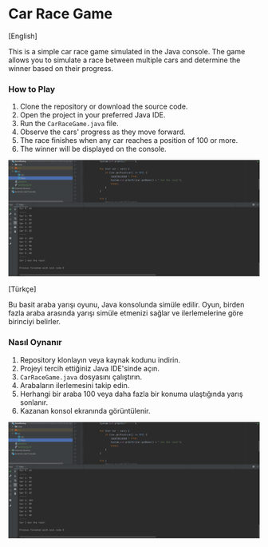 # Car Race Game

[English]

This is a simple car race game simulated in the Java console. The game allows you to simulate a race between multiple cars and determine the winner based on their progress.

### How to Play

1. Clone the repository or download the source code.
2. Open the project in your preferred Java IDE.
3. Run the `CarRaceGame.java` file.
4. Observe the cars' progress as they move forward.
5. The race finishes when any car reaches a position of 100 or more.
6. The winner will be displayed on the console.

[![Car Race Game](car_race_game_screenshot.png)](car_race_game_screenshot.png)

[Türkçe]

Bu basit araba yarışı oyunu, Java konsolunda simüle edilir. Oyun, birden fazla araba arasında yarışı simüle etmenizi sağlar ve ilerlemelerine göre birinciyi belirler.

### Nasıl Oynanır

1. Repository klonlayın veya kaynak kodunu indirin.
2. Projeyi tercih ettiğiniz Java IDE'sinde açın.
3. `CarRaceGame.java` dosyasını çalıştırın.
4. Arabaların ilerlemesini takip edin.
5. Herhangi bir araba 100 veya daha fazla bir konuma ulaştığında yarış sonlanır.
6. Kazanan konsol ekranında görüntülenir.

[![Car Race Game](car_race_game_screenshot.png)](car_race_game_screenshot.png)
